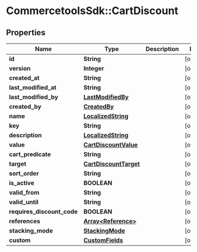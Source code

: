 # CommercetoolsSdk::CartDiscount

## Properties
Name | Type | Description | Notes
------------ | ------------- | ------------- | -------------
**id** | **String** |  | [optional] 
**version** | **Integer** |  | [optional] 
**created_at** | **String** |  | [optional] 
**last_modified_at** | **String** |  | [optional] 
**last_modified_by** | [**LastModifiedBy**](LastModifiedBy.md) |  | [optional] 
**created_by** | [**CreatedBy**](CreatedBy.md) |  | [optional] 
**name** | [**LocalizedString**](LocalizedString.md) |  | [optional] 
**key** | **String** |  | [optional] 
**description** | [**LocalizedString**](LocalizedString.md) |  | [optional] 
**value** | [**CartDiscountValue**](CartDiscountValue.md) |  | [optional] 
**cart_predicate** | **String** |  | [optional] 
**target** | [**CartDiscountTarget**](CartDiscountTarget.md) |  | [optional] 
**sort_order** | **String** |  | [optional] 
**is_active** | **BOOLEAN** |  | [optional] 
**valid_from** | **String** |  | [optional] 
**valid_until** | **String** |  | [optional] 
**requires_discount_code** | **BOOLEAN** |  | [optional] 
**references** | [**Array&lt;Reference&gt;**](Reference.md) |  | [optional] 
**stacking_mode** | [**StackingMode**](StackingMode.md) |  | [optional] 
**custom** | [**CustomFields**](CustomFields.md) |  | [optional] 

